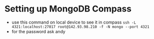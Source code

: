 # Setting up MongoDB Compass
- use this command on local device to see it in compass
```ssh -L 4321:localhost:27017 root@142.93.98.210 -f -N mongo --port 4321```
- for the password ask andy

